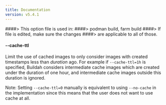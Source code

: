 ```yaml
---
title: Documentation
version: v5.4.1
---
```


####> This option file is used in:
####>   podman build, farm build
####> If file is edited, make sure the changes
####> are applicable to all of those.
#### **--cache-ttl**

Limit the use of cached images to only consider images with created timestamps less than *duration* ago.
For example if `--cache-ttl=1h` is specified, Buildah considers intermediate cache images which are created
under the duration of one hour, and intermediate cache images outside this duration is ignored.

Note: Setting `--cache-ttl=0` manually is equivalent to using `--no-cache` in the
implementation since this means that the user does not want to use cache at all.
